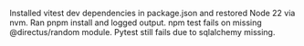 Installed vitest dev dependencies in package.json and restored Node 22 via nvm.
Ran pnpm install and logged output. npm test fails on missing @directus/random
module. Pytest still fails due to sqlalchemy missing.
